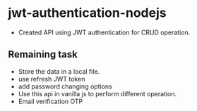 # jwt-authentication-nodejs
- Created API using JWT authentication for CRUD operation. 

## Remaining task
- Store the data in a local file.
- use refresh JWT token
- add password changing options 
- Use this api in vanilla js to perform different operation. 
- Email verification OTP


